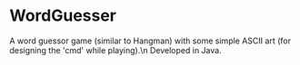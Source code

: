 # WordGuesser

A word guessor game (similar to Hangman) with some simple ASCII art (for designing the 'cmd' while playing).\n
Developed in Java.
